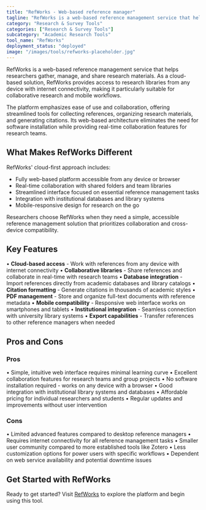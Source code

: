 ```yaml
---
title: "RefWorks - Web-based reference manager"
tagline: "RefWorks is a web-based reference management service that helps researchers gather, manage, and share research materials..."
category: "Research & Survey Tools"
categories: ["Research & Survey Tools"]
subcategory: "Academic Research Tools"
tool_name: "RefWorks"
deployment_status: "deployed"
image: "/images/tools/refworks-placeholder.jpg"
---
```


RefWorks is a web-based reference management service that helps researchers gather, manage, and share research materials. As a cloud-based solution, RefWorks provides access to research libraries from any device with internet connectivity, making it particularly suitable for collaborative research and mobile workflows.

The platform emphasizes ease of use and collaboration, offering streamlined tools for collecting references, organizing research materials, and generating citations. Its web-based architecture eliminates the need for software installation while providing real-time collaboration features for research teams.

## What Makes RefWorks Different

RefWorks' cloud-first approach includes:
- Fully web-based platform accessible from any device or browser
- Real-time collaboration with shared folders and team libraries
- Streamlined interface focused on essential reference management tasks
- Integration with institutional databases and library systems
- Mobile-responsive design for research on the go

Researchers choose RefWorks when they need a simple, accessible reference management solution that prioritizes collaboration and cross-device compatibility.

## Key Features

• **Cloud-based access** - Work with references from any device with internet connectivity
• **Collaborative libraries** - Share references and collaborate in real-time with research teams
• **Database integration** - Import references directly from academic databases and library catalogs
• **Citation formatting** - Generate citations in thousands of academic styles
• **PDF management** - Store and organize full-text documents with reference metadata
• **Mobile compatibility** - Responsive web interface works on smartphones and tablets
• **Institutional integration** - Seamless connection with university library systems
• **Export capabilities** - Transfer references to other reference managers when needed

## Pros and Cons

### Pros
• Simple, intuitive web interface requires minimal learning curve
• Excellent collaboration features for research teams and group projects
• No software installation required - works on any device with a browser
• Good integration with institutional library systems and databases
• Affordable pricing for individual researchers and students
• Regular updates and improvements without user intervention

### Cons
• Limited advanced features compared to desktop reference managers
• Requires internet connectivity for all reference management tasks
• Smaller user community compared to more established tools like Zotero
• Less customization options for power users with specific workflows
• Dependent on web service availability and potential downtime issues

## Get Started with RefWorks

Ready to get started? Visit [RefWorks](https://refworks.proquest.com/) to explore the platform and begin using this tool.